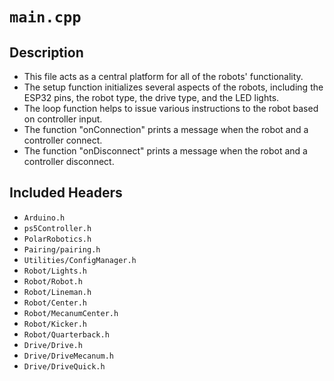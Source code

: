 # `main.cpp`
## Description
- This file acts as a central platform for all of the robots' functionality.
- The setup function initializes several aspects of the robots, including the ESP32 pins, the robot type, the drive type, and the LED lights.
- The loop function helps to issue various instructions to the robot based on controller input.
- The function "onConnection" prints a message when the robot and a controller connect.
- The function "onDisconnect" prints a message when the robot and a controller disconnect.
## Included Headers
- `Arduino.h`
- `ps5Controller.h`
- `PolarRobotics.h`
- `Pairing/pairing.h`
- `Utilities/ConfigManager.h`
- `Robot/Lights.h`
- `Robot/Robot.h`
- `Robot/Lineman.h`
- `Robot/Center.h`
- `Robot/MecanumCenter.h`
- `Robot/Kicker.h`
- `Robot/Quarterback.h`
- `Drive/Drive.h`
- `Drive/DriveMecanum.h`
- `Drive/DriveQuick.h`
